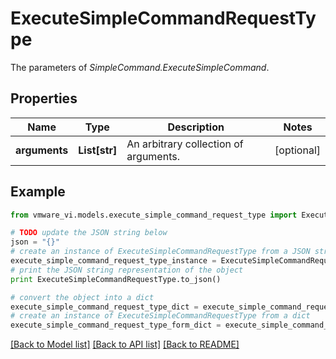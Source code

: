 # ExecuteSimpleCommandRequestType

The parameters of *SimpleCommand.ExecuteSimpleCommand*. 

## Properties
Name | Type | Description | Notes
------------ | ------------- | ------------- | -------------
**arguments** | **List[str]** | An arbitrary collection of arguments.  | [optional] 

## Example

```python
from vmware_vi.models.execute_simple_command_request_type import ExecuteSimpleCommandRequestType

# TODO update the JSON string below
json = "{}"
# create an instance of ExecuteSimpleCommandRequestType from a JSON string
execute_simple_command_request_type_instance = ExecuteSimpleCommandRequestType.from_json(json)
# print the JSON string representation of the object
print ExecuteSimpleCommandRequestType.to_json()

# convert the object into a dict
execute_simple_command_request_type_dict = execute_simple_command_request_type_instance.to_dict()
# create an instance of ExecuteSimpleCommandRequestType from a dict
execute_simple_command_request_type_form_dict = execute_simple_command_request_type.from_dict(execute_simple_command_request_type_dict)
```
[[Back to Model list]](../README.md#documentation-for-models) [[Back to API list]](../README.md#documentation-for-api-endpoints) [[Back to README]](../README.md)


